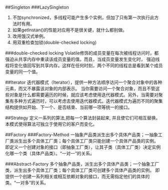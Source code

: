 ##Singleton
###LazySingleton
1. 不加synchronized，多线程可能产生多个实例，但加了只有第一次执行此方法时有用。
2. 如果getInstan()的性能对应用不是很关键，就什么都别做。
3. 改用饿汉式单例。
4. 用双重检查加锁(double-checked locking)

###double-checked locking
Volatile修饰的成员变量在每次被线程访问时，都强迫从共享内存中重读该成员变量的值。而且，当成员变量发生变化时，
强迫线程将变化值回写到共享内存。这样在任何时刻，两个不同的线程总是看到某个成员变量的同一个值。

##Iterator
 迭代器模式（Iterator），提供一种方法顺序访问一个聚合对象中的各种元素，而又不暴露该对象的内部表示。
 当你需要访问一个聚合对象，而且不管这些对象是什么都需要遍历的时候，就应该考虑使用迭代器模式。另外，当需要对聚集有多种方式遍历时，可以考虑去使用迭代器模式。迭代器模式为遍历不同的聚集结构提供如开始、下一个、是否结束、当前哪一项等统一的接口。

##Strategy
定义一系列的算法,把每一个算法封装起来, 并且使它们可相互替换。本模式使得算法可独立于使用它的客户而变化。

##Factory
###Factory-Method
一抽象产品类派生出多个具体产品类；一抽象工厂类派生出多个具体工厂类；每个具体工厂类只能创建一个具体产品类的实例。
即定义一个创建对象的接口（即抽象工厂类），让其子类（具体工厂类）决定实例化哪一个类（具体产品类）。“一对一”的关系。

###Abstract-Factory
多个抽象产品类，派生出多个具体产品类；一个抽象工厂类，派生出多个具体工厂类；每个具体工厂类可创建多个具体产品类的实例。
即提供一个创建一系列相关或相互依赖对象的接口，而无需指定他们的具体的类。“一对多”的关系。
